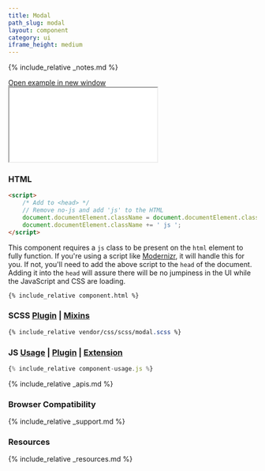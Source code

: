 ```yaml
---
title: Modal
path_slug: modal
layout: component
category: ui
iframe_height: medium
---
```


{% include_relative _notes.md %}

<div class="cf">
	<a href="{{ site.baseurl }}/component/{{ page.path_slug }}/example.html" target="_blank" class="example-link">Open example in new window</a>
</div><!--/.cf-->

<iframe {% if page.iframe_height %}class="h-{{ page.iframe_height }}"{% endif %} src="{{ site.baseurl}}/component/{{ page.path_slug }}/example.html"></iframe>

<h3>HTML</h3>

```html
<script>
	/* Add to <head> */
	// Remove no-js and add 'js' to the HTML
	document.documentElement.className = document.documentElement.className.replace('no-js', ' ');
	document.documentElement.className += ' js ';
</script>
```

This component requires a `js` class to be present on the `html` element to fully function. If you're using a script like [Modernizr](http://modernizr.com), it will handle this for you. If not, you'll need to add the above script to the `head` of the document. Adding it into the `head` will assure there will be no jumpiness in the UI while the JavaScript and CSS are loading.

```html
{% include_relative component.html %}
```

<h3>SCSS <span class="link"><a href="vendor/css/scss/modal.scss" target="_blank">Plugin</a> | <a href="vendor/css/scss/flexbox-mixins.scss">Mixins</a></span></h3>

```scss
{% include_relative vendor/css/scss/modal.scss %}
```

 <h3>JS <span class="link"><a href="component-usage.js">Usage</a> | <a href="vendor/js/modal.js" target="_blank">Plugin</a> | <a href="vendor/js/modal.hash.click.js">Extension</a></span></h3>
  
```javascript
{% include_relative component-usage.js %}
```

{% include_relative _apis.md %}

<h3>Browser Compatibility</h3>

{% include_relative _support.md %}

<h3>Resources</h3>

{% include_relative _resources.md %}
